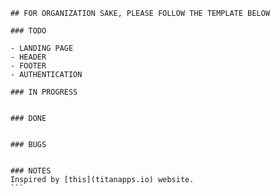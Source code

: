 
        ## FOR ORGANIZATION SAKE, PLEASE FOLLOW THE TEMPLATE BELOW

        ### TODO
        
        - LANDING PAGE
        - HEADER
        - FOOTER
        - AUTHENTICATION

        ### IN PROGRESS


        ### DONE


        ### BUGS


        ### NOTES
        Inspired by [this](titanapps.io) website.
        ```
